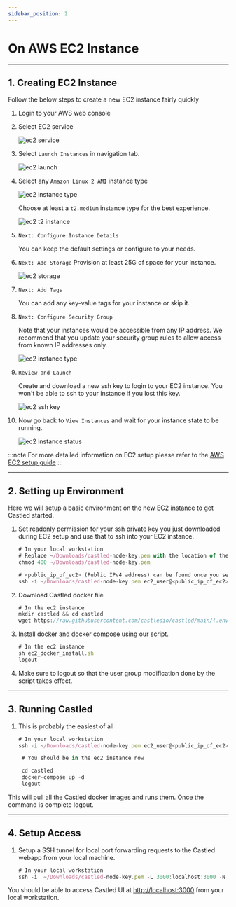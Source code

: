 ```yaml
---
sidebar_position: 2
---
```


# On AWS EC2 Instance

---

## 1. Creating EC2 Instance

Follow the below steps to create a new EC2 instance fairly quickly

1. Login to your AWS web console
2. Select EC2 service

   ![ec2 service](/img/screens/deploying/ec2/ec2-service.png)

3. Select `Launch Instances` in navigation tab.

   ![ec2 launch](/img/screens/deploying/ec2/ec2-launch-instances.png)

4. Select any `Amazon Linux 2 AMI` instance type

   ![ec2 instance type](/img/screens/deploying/ec2/ec2-linux-ami.png)

   Choose at least a `t2.medium` instance type for the best experience.

   ![ec2 t2 instance](/img/screens/deploying/ec2/ec2-t2-medium-instance.png)

5. `Next: Configure Instance Details`

   You can keep the default settings or configure to your needs.

6. `Next: Add Storage`
   Provision at least 25G of space for your instance.

   ![ec2 storage](/img/screens/deploying/ec2/ec2-t2-storage.png)

7. `Next: Add Tags`

   You can add any key-value tags for your instance or skip it.

8. `Next: Configure Security Group`

   Note that your instances would be accessible from any IP address.
   We recommend that you update your security group rules to allow access from known IP addresses only.

   ![ec2 instance type](/img/screens/deploying/ec2/ec2-security-group.png)

9. `Review and Launch`

   Create and download a new ssh key to login to your EC2 instance.
   You won't be able to ssh to your instance if you lost this key.

   ![ec2 ssh key](/img/screens/deploying/ec2/ec2-ssh-key.png)

10. Now go back to `View Instances` and wait for your instance state to be running.

    ![ec2 instance status](/img/screens/deploying/ec2/ec2-instance-status.png)

:::note
For more detailed information on EC2 setup please refer to the [AWS EC2 setup guide](https://docs.aws.amazon.com/AWSEC2/latest/UserGuide/EC2_GetStarted.html)
:::

---

## 2. Setting up Environment

Here we will setup a basic environment on the new EC2 instance to get Castled started.

1. Set readonly permission for your ssh private key you just downloaded during EC2 setup and use that to ssh into your EC2 instance.

   ```jsx title="ssh to EC2 instance"
   # In your local workstation
   # Replace ~/Downloads/castled-node-key.pem with the location of the downloaded private key.
   chmod 400 ~/Downloads/castled-node-key.pem

   # <public_ip_of_ec2> (Public IPv4 address) can be found once you select your instance in AWS web console.
   ssh -i ~/Downloads/castled-node-key.pem ec2_user@<public_ip_of_ec2>
   ```

2. Download Castled docker file

   ```jsx title="Download docker configs"
   # In the ec2 instance
   mkdir castled && cd castled
   wget https://raw.githubusercontent.com/castledio/castled/main/{.env,docker-compose.yaml,tools/bin/ec2_docker_install.sh}
   ```

3. Install docker and docker compose using our script.

   ```jsx title="Docker installation"
   # In the ec2 instance
   sh ec2_docker_install.sh
   logout
   ```

4. Make sure to logout so that the user group modification done by the script takes effect.

---

## 3. Running Castled

1. This is probably the easiest of all

   ```jsx title="Running Castled"
   # In your local workstation
   ssh -i ~/Downloads/castled-node-key.pem ec2_user@<public_ip_of_ec2>

    # You should be in the ec2 instance now

    cd castled
    docker-compose up -d
    logout
   ```

This will pull all the Castled docker images and runs them. Once the command is complete logout.

---

## 4. Setup Access

1. Setup a SSH tunnel for local port forwarding requests to the Castled webapp from your local machine.

   ```jsx title="Setting up ssh tunnel"
   # In your local workstation
   ssh -i  ~/Downloads/castled-node-key.pem -L 3000:localhost:3000 -N -f ec2-user@<public_ip_of_ec2>
   ```

You should be able to access Castled UI at [http://localhost:3000](http://localhost:3000) from your local workstation.
